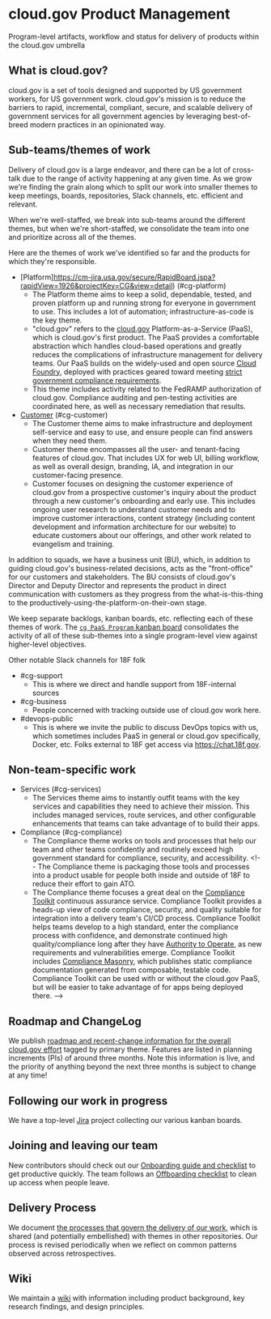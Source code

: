 # cloud.gov Product Management
Program-level artifacts, workflow and status for delivery of products within the cloud.gov umbrella

## What is cloud.gov?

cloud.gov is a set of tools designed and supported by US government workers, for US government work. cloud.gov's mission is to reduce the barriers to rapid, incremental, compliant, secure, and scalable delivery of government services for all government agencies by leveraging best-of-breed modern practices in an opinionated way.

## Sub-teams/themes of work

Delivery of cloud.gov is a large endeavor, and there can be a lot of cross-talk due to the range of activity happening at any given time. As we grow we're finding the grain along which to split our work into smaller themes to keep meetings, boards, repositories, Slack channels, etc. efficient and relevant.

When we're well-staffed, we break into sub-teams around the different themes, but when we're short-staffed, we consolidate the team into one and prioritize across all of the themes.

Here are the themes of work we've identified so far and the products for which they're responsible.

- [Platform]https://cm-jira.usa.gov/secure/RapidBoard.jspa?rapidView=1926&projectKey=CG&view=detail) (#cg-platform)
  - The Platform theme aims to keep a solid, dependable, tested, and proven platform up and running strong for everyone in government to use. This includes a lot of automation; infrastructure-as-code is the key theme.
  - "cloud.gov" refers to the [cloud.gov](https://cloud.gov) Platform-as-a-Service (PaaS), which is cloud.gov's first product. The PaaS provides a comfortable abstraction which handles cloud-based operations and greatly reduces the complications of infrastructure management for delivery teams. Our PaaS builds on the widely-used and open source [Cloud Foundry](https://www.cloudfoundry.org/), deployed with practices geared toward meeting [strict government compliance requirements](https://en.wikipedia.org/wiki/Federal_Information_Security_Management_Act_of_2002).
  - This theme includes activity related to the FedRAMP authorization of cloud.gov. Compliance auditing and pen-testing activities are coordinated here, as well as necessary remediation that results.
- [Customer](https://cm-jira.usa.gov/secure/RapidBoard.jspa?rapidView=1929) (#cg-customer)
  - The Customer theme aims to make infrastructure and deployment self-service and easy to use, and ensure people can find answers when they need them.
  - Customer theme encompasses all the user- and tenant-facing features of cloud.gov. That includes UX for web UI, billing workflow, as well as overall design, branding, IA, and integration in our customer-facing presence.
  - Customer focuses on designing the customer experience of cloud.gov from a prospective customer's inquiry about the product through a new customer's onboarding and early use. This includes ongoing user research to understand customer needs and to improve customer interactions, content strategy (including content development and information architecture for our website) to educate customers about our offerings, and other work related to evangelism and training.

In addition to squads, we have a business unit (BU), which, in addition to guiding cloud.gov's business-related decisions, acts as the "front-office" for our customers and stakeholders. The BU consists of cloud.gov's Director and Deputy Director and represents the product in direct communication with customers as they progress from the what-is-this-thing to the productively-using-the-platform-on-their-own stage.

We keep separate backlogs, kanban boards, etc. reflecting each of these themes of work. The [`cg PaaS Program` kanban board](https://cm-jira.usa.gov/secure/RapidBoard.jspa?rapidView=1918) consolidates the activity of all of these sub-themes into a single program-level view against higher-level objectives.

Other notable Slack channels for 18F folk

- #cg-support
  - This is where we direct and handle support from 18F-internal sources
- #cg-business
  - People concerned with tracking outside use of cloud.gov work here.
- #devops-public
  - This is where we invite the public to discuss DevOps topics with us, which sometimes includes PaaS in general or cloud.gov specifically, Docker, etc. Folks external to 18F get access via https://chat.18f.gov.

## Non-team-specific work

- Services (#cg-services)
  - The Services theme aims to instantly outfit teams with the key services and capabilities they need to achieve their mission. This includes managed services, route services, and other configurable enhancements that teams can take advantage of to build their apps.
- Compliance (#cg-compliance)
  - The Compliance theme works on tools and processes that help our team and other teams confidently and routinely exceed high government standard for compliance, security, and accessibility. <!-- The Compliance theme is packaging those tools and processes into a product usable for people both inside and outside of 18F to reduce their effort to gain ATO.
  - The Compliance theme focuses a great deal on the [Compliance Toolkit](https://github.com/18F/compliance-toolkit) continuous assurance service. Compliance Toolkit provides a heads-up view of code compliance, security, and quality suitable for integration into a delivery team's CI/CD process. Compliance Toolkit helps teams develop to a high standard, enter the compliance process with confidence, and demonstrate continued high quality/compliance long after they have [Authority to Operate](https://www.fedramp.gov/resources/faqs/what-is-an-authority-to-operate-ato/), as new requirements and vulnerabilities emerge. Compliance Toolkit includes [Compliance Masonry](https://github.com/opencontrol/compliance-masonry), which publishes static compliance documentation generated from composable, testable code. Compliance Toolkit can be used with or without the cloud.gov PaaS, but will be easier to take advantage of for apps being deployed there. -->

## Roadmap and ChangeLog

We publish [roadmap and recent-change information for the overall cloud.gov effort](https://cm-jira.usa.gov/secure/PortfolioProgramView.jspa?id=3) tagged by primary theme. Features are listed in planning increments (PIs) of around three months. Note this information is live, and the priority of anything beyond the next three months is subject to change at any time!

## Following our work in progress

We have a top-level [Jira](https://cm-jira.usa.gov/projects/CG/summary) project collecting our various kanban boards.

## Joining and leaving our team

New contributors should check out our [Onboarding guide and checklist](https://github.com/18F/cg-product/blob/master/Onboarding.md) to get productive quickly. The team follows an [Offboarding checklist](https://github.com/18F/cg-product/blob/master/OffboardingChecklist.md) to clean up access when people leave.

## Delivery Process

We document [the processes that govern the delivery of our work](https://github.com/18F/cg-product/blob/master/DeliveryProcess.md), which is shared (and potentially embellished) with themes in other repositories. Our process is revised periodically when we reflect on common patterns observed across retrospectives.

## Wiki

We maintain a [wiki](https://github.com/18F/cg-product/wiki) with information including product background, key research findings, and design principles.
